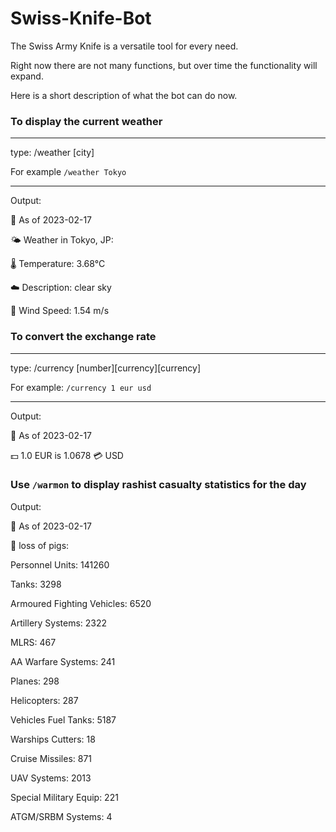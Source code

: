 # Swiss-Knife-Bot
The Swiss Army Knife is a versatile tool for every need. 

Right now there are not many functions, but over time the functionality will expand. 

Here is a short description of what the bot can do now.

### To display the current weather 

---

type: /weather [city] 

For example `/weather Tokyo`

---

Output:

📅 As of 2023-02-17

🌤️ Weather in Tokyo, JP: 

🌡️ Temperature: 3.68°C 

☁️ Description: clear sky 

💨 Wind Speed: 1.54 m/s

### To convert the exchange rate 

---

type: /currency [number][currency][currency]

For example: `/currency 1 eur usd`

---

Output:

📅 As of 2023-02-17

💵 1.0 EUR is 1.0678 💳 USD

### Use `/warmon` to display rashist casualty statistics for the day

Output:

📅 As of 2023-02-17

🐷 loss of pigs:


Personnel Units: 141260

Tanks: 3298

Armoured Fighting Vehicles: 6520

Artillery Systems: 2322

MLRS: 467

AA Warfare Systems: 241

Planes: 298

Helicopters: 287

Vehicles Fuel Tanks: 5187

Warships Cutters: 18

Cruise Missiles: 871

UAV Systems: 2013

Special Military Equip: 221

ATGM/SRBM Systems: 4

